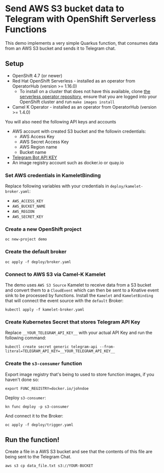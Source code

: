 # Send AWS S3 bucket data to Telegram with OpenShift Serverless Functions

This demo implements a very simple Quarkus function, that consumes data from an AWS S3 bucket and sends it to Telegram chat.

## Setup

* OpenShift 4.7 (or newer)
* Red Hat OpenShift Serverless - installed as an operator from OperatorHub (version >= 1.16.0)
  * To install on a cluster that does not have this available, clone
    [the serverless operator repository](https://github.com/openshift-knative/serverless-operator),
    ensure that you are logged into your OpenShift cluster and run
    `make images install`
* Camel K Operator - installed as an operator from OperatorHub (version >= 1.4.0)

You will also need the following API keys and accounts

* AWS account with created S3 bucket and the followin credentials:
  * AWS Access Key
  * AWS Secret Access Key
  * AWS Region name
  * Bucket name
* [Telegram Bot API KEY](https://core.telegram.org/bots)
* An image registry account such as docker.io or quay.io

### Set AWS credentials in KameletBinding
Replace following variables with your credentials in `deploy/kamelet-broker.yaml`:
* `AWS_ACCESS_KEY`
* `AWS_BUCKET_NAME`
* `AWS_REGION`
* `AWS_SECRET_KEY`

### Create a new OpenShift project
```
oc new-project demo
```

### Create the default broker

```
oc apply -f deploy/broker.yaml
```

### Connect to AWS S3 via Camel-K Kamelet

The demo uses `AWS S3 Source` Kamelet to receive data from a S3 bucket and convert them to a `CloudEvent`
which can then be sent to a Knative event sink to be processed by functions.
Install the `Kamelet` and `KameletBinding` that will connect the event source with the `default` Broker:
```
kubectl apply -f kamelet-broker.yaml
```

### Create Kubernetes Secret that stores Telegram API Key

Replace `__YOUR_TELEGRAM_API_KEY__` with your actual API Key and run the following command:
```
kubectl create secret generic telegram-api --from-literal=TELEGRAM_API_KEY=__YOUR_TELEGRAM_API_KEY__
```

### Create the `s3-consumer` function

Export image registry that's being to used to store function images,
if you haven't done so:
```
export FUNC_REGISTRY=docker.io/johndoe
```

Deploy `s3-consumer`:
```
kn func deploy -p s3-consumer
```

And connect it to the Broker:
```
oc apply -f deploy/trigger.yaml
```

## Run the function!

Create a file in a AWS S3 bucket and see that the contents of this file are being sent to the Telegram Chat.

```
aws s3 cp data_file.txt s3://YOUR-BUCKET
```